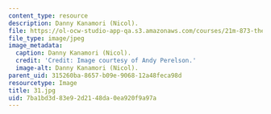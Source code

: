 ```yaml
---
content_type: resource
description: Danny Kanamori (Nicol).
file: https://ol-ocw-studio-app-qa.s3.amazonaws.com/courses/21m-873-theater-arts-topics-fall-2004-january-iap-2005/7ba1bd3d83e92d2148da0ea920f9a97a_31.jpg
file_type: image/jpeg
image_metadata:
  caption: Danny Kanamori (Nicol).
  credit: 'Credit: Image courtesy of Andy Perelson.'
  image-alt: Danny Kanamori (Nicol).
parent_uid: 315260ba-8657-b09e-9068-12a48feca98d
resourcetype: Image
title: 31.jpg
uid: 7ba1bd3d-83e9-2d21-48da-0ea920f9a97a
---
```

